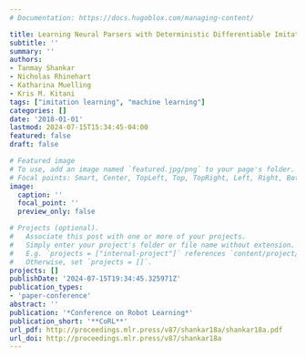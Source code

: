 ```yaml
---
# Documentation: https://docs.hugoblox.com/managing-content/

title: Learning Neural Parsers with Deterministic Differentiable Imitation Learning
subtitle: ''
summary: ''
authors:
- Tanmay Shankar
- Nicholas Rhinehart
- Katharina Muelling
- Kris M. Kitani
tags: ["imitation learning", "machine learning"]
categories: []
date: '2018-01-01'
lastmod: 2024-07-15T15:34:45-04:00
featured: false
draft: false

# Featured image
# To use, add an image named `featured.jpg/png` to your page's folder.
# Focal points: Smart, Center, TopLeft, Top, TopRight, Left, Right, BottomLeft, Bottom, BottomRight.
image:
  caption: ''
  focal_point: ''
  preview_only: false

# Projects (optional).
#   Associate this post with one or more of your projects.
#   Simply enter your project's folder or file name without extension.
#   E.g. `projects = ["internal-project"]` references `content/project/deep-learning/index.md`.
#   Otherwise, set `projects = []`.
projects: []
publishDate: '2024-07-15T19:34:45.325971Z'
publication_types:
- 'paper-conference'
abstract: ''
publication: '*Conference on Robot Learning*'
publication_short: '**CoRL**'
url_pdf: http://proceedings.mlr.press/v87/shankar18a/shankar18a.pdf
url_doi: http://proceedings.mlr.press/v87/shankar18a
---
```

